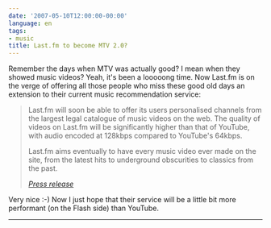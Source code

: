 ```yaml
---
date: '2007-05-10T12:00:00-00:00'
language: en
tags:
- music
title: Last.fm to become MTV 2.0?
---
```



Remember the days when MTV was actually good? I mean when they showed music videos? Yeah, it's been a looooong time. Now Last.fm is on the verge of offering all those people who miss these good old days an extension to their current music recommendation service:

<blockquote><p>Last.fm will soon be able to offer its users personalised channels from the largest legal catalogue of music videos on the web. The quality of videos on Last.fm will be significantly higher than that of YouTube, with audio encoded at 128kbps compared to YouTube's 64kbps.</p><p>Last.fm aims eventually to have every music video ever made on the site, from the latest hits to underground obscurities to classics from the past.</p><cite><a href="http://www.prweb.com/releases/2007/5/prweb525152.htm">Press release</a></cite></blockquote>

Very nice :-) Now I just hope that their service will be a little bit more performant (on the Flash side) than YouTube. 

-------------------------------

